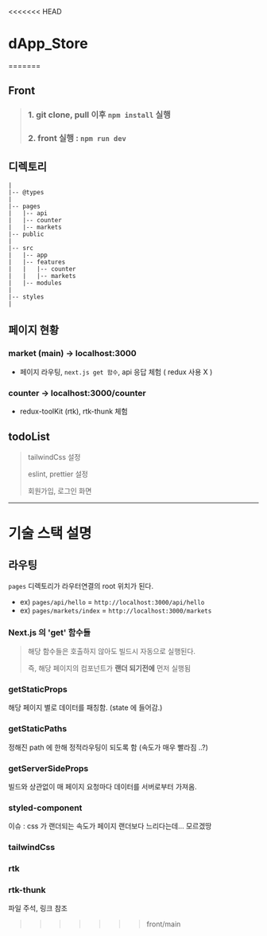 <<<<<<< HEAD
# dApp_Store
=======
## Front
> ### 1. git clone, pull 이후 `npm install` 실행
> 
> ### 2. front 실행 : `npm run dev`

## 디렉토리
```shell
|
|-- @types
|
|-- pages
|   |-- api
|   |-- counter
|   |-- markets 
|-- public
|
|-- src
|   |-- app
|   |-- features
|   |   |-- counter
|   |   |-- markets
|   |-- modules
|
|-- styles
|
```

## 페이지 현황

### market (main) -> localhost:3000
* 페이지 라우팅, `next.js get 함수`, api 응답 체험 ( redux 사용 X )
### counter -> localhost:3000/counter
* redux-toolKit (rtk), rtk-thunk 체험

## todoList
> tailwindCss 설정
> 
> eslint, prettier 설정
> 
> 회원가입, 로그인 화면

---
# 기술 스택 설명

## 라우팅

`pages` 디렉토리가 라우터연결의 root 위치가 된다.

- ex) `pages/api/hello` = `http://localhost:3000/api/hello`
- ex) `pages/markets/index` = `http://localhost:3000/markets`

### Next.js 의 'get' 함수들
> 해당 함수들은 호출하지 않아도 빌드시 자동으로 실행된다.
> 
> 즉, 해당 페이지의 컴포넌트가 **랜더 되기전에** 먼저 실행됨

### getStaticProps
해당 페이지 별로 데이터를 패칭함. (state 에 들어감.)

### getStaticPaths
정해진 path 에 한해 정적라우팅이 되도록 함 (속도가 매우 빨라짐 ..?) 

### getServerSideProps
빌드와 상관없이 매 페이지 요청마다 데이터를 서버로부터 가져옴.

### styled-component
이슈 : css 가 랜더되는 속도가 페이지 랜더보다 느리다는데... 모르겠땅

### tailwindCss

### rtk

### rtk-thunk
파일 주석, 링크 참조
>>>>>>> front/main
